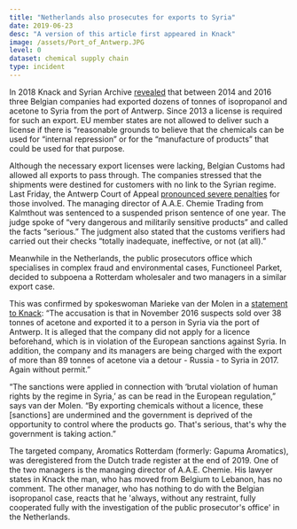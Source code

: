 ```yaml
---
title: "Netherlands also prosecutes for exports to Syria"
date: 2019-06-23
desc: "A version of this article first appeared in Knack"
image: /assets/Port_of_Antwerp.JPG
level: 0
dataset: chemical supply chain
type: incident
---
```


In 2018 Knack and Syrian Archive [revealed](https://syrianarchive.org/en/investigations/belgium-isopropanol/) that between 2014 and 2016 three Belgian companies had exported dozens of tonnes of isopropanol and acetone to Syria from the port of Antwerp. Since 2013 a license is required for such an export. EU member states are not allowed to deliver such a license if there is “reasonable grounds to believe that the chemicals can be used for “internal repression” or for the “manufacture of products” that could be used for that purpose.

Although the necessary export licenses were lacking, Belgian Customs had allowed all exports to pass through. The companies stressed that the shipments were destined for customers with no link to the Syrian regime. Last Friday, the Antwerp Court of Appeal [pronounced severe penalties](https://www.knack.be/nieuws/belgie/bedrijven-ook-in-beroep-veroordeeld-voor-export-chemicalien-naar-syrie-zonder-vergunning/article-news-1612385.html) for those involved. The managing director of A.A.E. Chemie Trading from Kalmthout was sentenced to a suspended prison sentence of one year. The judge spoke of “very dangerous and militarily sensitive products” and called the facts “serious.” The judgment also stated that the customs verifiers had carried out their checks “totally inadequate, ineffective, or not (at all).”

Meanwhile in the Netherlands, the public prosecutors office which specialises in complex fraud and environmental cases, Functioneel Parket, decided to subpoena a Rotterdam wholesaler and two managers in a similar export case.

This was confirmed by spokeswoman Marieke van der Molen in a [statement to Knack](https://www.knack.be/nieuws/belgie/de-zaak-isopropanol-ook-nederlands-parket-vervolgt-export-van-chemicalien-naar-syrie/article-normal-1613439.html?utm_medium=social_knack&utm_source=Twitter#Echobox=1592924120): “The accusation is that in November 2016 suspects sold over 38 tonnes of acetone and exported it to a person in Syria via the port of Antwerp. It is alleged that the company did not apply for a licence beforehand, which is in violation of the European sanctions against Syria. In addition, the company and its managers are being charged with the export of more than 89 tonnes of acetone via a detour - Russia - to Syria in 2017. Again without permit.”

“The sanctions were applied in connection with ‘brutal violation of human rights by the regime in Syria,’ as can be read in the European regulation,” says van der Molen. “By exporting chemicals without a licence, these [sanctions] are undermined and the government is deprived of the opportunity to control where the products go. That's serious, that's why the government is taking action.”

The targeted company, Aromatics Rotterdam (formerly: Gapuma Aromatics), was deregistered from the Dutch trade register at the end of 2019. One of the two managers is the managing director of A.A.E. Chemie. His lawyer states in Knack the man, who has moved from Belgium to Lebanon, has no comment. The other manager, who has nothing to do with the Belgian isopropanol case, reacts that he 'always, without any restraint, fully cooperated fully with the investigation of the public prosecutor's office' in the Netherlands.
